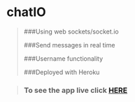 # chatIO
> ###Using web sockets/socket.io
> 
> ###Send messages in real time
> 
> ###Username functionality
> 
> ###Deployed with Heroku

> ### To see the app live click [HERE](http://boiling-earth-8256.herokuapp.com/)
> 